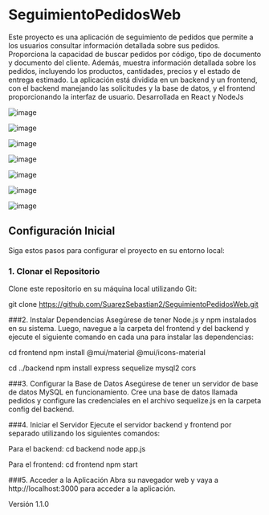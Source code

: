 # SeguimientoPedidosWeb

 Este proyecto es una aplicación de seguimiento de pedidos que permite a los usuarios consultar información detallada sobre sus pedidos. Proporciona la capacidad de buscar pedidos por código, tipo de documento y documento del cliente. Además, muestra información detallada sobre los pedidos, incluyendo los productos, cantidades, precios y el estado de entrega estimado. La aplicación está dividida en un backend y un frontend, con el backend manejando las solicitudes y la base de datos, y el frontend proporcionando la interfaz de usuario.
Desarrollada en React y NodeJs

![image](https://github.com/SuarezSebastian2/SeguimientoPedidosWeb/assets/78248849/6b44087c-206c-4fad-8fc1-5d20df9751a2)

![image](https://github.com/SuarezSebastian2/SeguimientoPedidosWeb/assets/78248849/fbd99a09-a06c-4b42-915a-53cce0f2ba3b)

![image](https://github.com/SuarezSebastian2/SeguimientoPedidosWeb/assets/78248849/24863cf6-afa9-4591-a829-cfefdf12f32e)

![image](https://github.com/SuarezSebastian2/SeguimientoPedidosWeb/assets/78248849/ec3a805d-efff-4682-8789-67eaba881a8c)

![image](https://github.com/SuarezSebastian2/SeguimientoPedidosWeb/assets/78248849/0d17ea1a-f449-4c05-aaed-0428cc6509f7)

![image](https://github.com/SuarezSebastian2/SeguimientoPedidosWeb/assets/78248849/9ecda110-fb87-4764-9017-5c492d68deb6)

![image](https://github.com/SuarezSebastian2/SeguimientoPedidosWeb/assets/78248849/87f71d92-98e4-46b8-9b7e-821c1540ed3f)

## Configuración Inicial

Siga estos pasos para configurar el proyecto en su entorno local:

### 1. Clonar el Repositorio

Clone este repositorio en su máquina local utilizando Git:


git clone https://github.com/SuarezSebastian2/SeguimientoPedidosWeb.git

###2. Instalar Dependencias
Asegúrese de tener Node.js y npm instalados en su sistema. Luego, navegue a la carpeta del frontend y del backend y ejecute el siguiente comando en cada una para instalar las dependencias:

cd frontend
npm install
@mui/material
@mui/icons-material


cd ../backend
npm install
express
sequelize
mysql2
cors

###3. Configurar la Base de Datos
Asegúrese de tener un servidor de base de datos MySQL en funcionamiento. Cree una base de datos llamada pedidos y configure las credenciales en el archivo sequelize.js en la carpeta config del backend.

###4. Iniciar el Servidor
Ejecute el servidor backend y frontend por separado utilizando los siguientes comandos:

Para el backend:
cd backend
node app.js

Para el frontend:
cd frontend
npm start

###5. Acceder a la Aplicación
Abra su navegador web y vaya a http://localhost:3000 para acceder a la aplicación.

Versión 1.1.0 
